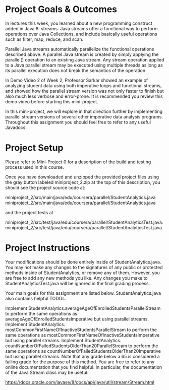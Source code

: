 # Project Goals & Outcomes

In lectures this week, you learned about a new programming construct added in Java 8: streams. Java streams offer a functional way to perform operations over Java Collections, and include basically useful operations such as filter, map, reduce, and scan.

Parallel Java streams automatically parallelize the functional operations described above. A parallel Java stream is created by simply applying the parallel() operation to an existing Java stream. Any stream operation applied to a Java parallel stream may be executed using multiple threads as long as its parallel execution does not break the semantics of the operation.

In Demo Video 2 of Week 2, Professor Sarkar showed an example of analyzing student data using both imperative loops and functional streams, and showed how the parallel stream version was not only faster to finish but also much less verbose and error-prone. It is recommended you review this demo video before starting this mini-project.

In this mini-project, we will explore in that direction further by implementing parallel stream versions of several other imperative data analysis programs. Throughout this assignment you should feel free to refer to any useful Javadocs.

# Project Setup

Please refer to Mini-Project 0 for a description of the build and testing process used in this course.

Once you have downloaded and unzipped the provided project files using the gray button labeled miniproject_2.zip at the top of this description, you should see the project source code at:

miniproject_2/src/main/java/edu/coursera/parallel/StudentAnalytics.java
miniproject_2/src/main/java/edu/coursera/parallel/StudentAnalytics.java

and the project tests at

miniproject_2/src/test/java/edu/coursera/parallel/StudentAnalyticsTest.java.
miniproject_2/src/test/java/edu/coursera/parallel/StudentAnalyticsTest.java.

# Project Instructions

Your modifications should be done entirely inside of StudentAnalytics.java. You may not make any changes to the signatures of any public or protected methods inside of StudentAnalytics, or remove any of them. However, you are free to add any new methods you like. Any changes you make to StudentAnalyticsTest.java will be ignored in the final grading process.

Your main goals for this assignment are listed below. StudentAnalytics.java also contains helpful TODOs.

Implement StudentAnalytics.averageAgeOfEnrolledStudentsParallelStream to perform the same operations as averageAgeOfEnrolledStudentsImperative but using parallel streams.
Implement StudentAnalytics. mostCommonFirstNameOfInactiveStudentsParallelStream to perform the same operations as mostCommonFirstNameOfInactiveStudentsImperative but using parallel streams.
Implement StudentAnalytics. countNumberOfFailedStudentsOlderThan20ParallelStream to perform the same operations as countNumberOfFailedStudentsOlderThan20Imperative but using parallel streams. Note that any grade below a 65 is considered a failing grade for the purpose of this method.
You are free to refer to any online documentation that you find helpful. In particular, the documentation of the Java Stream class may be useful:

https://docs.oracle.com/javase/8/docs/api/java/util/stream/Stream.html
